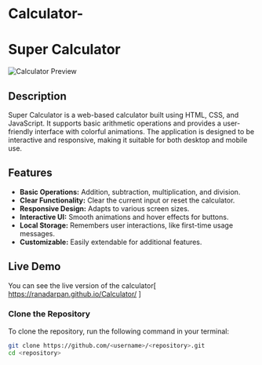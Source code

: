 # Calculator-



# Super Calculator

![Calculator Preview](https://app.gemoo.com/share/image-annotation/684815068441960448?codeId=DGlwyk4L9Wlnb&origin=imageurlgenerator) <!-- Replace with a screenshot of your calculator -->

## Description

Super Calculator is a web-based calculator built using HTML, CSS, and JavaScript. It supports basic arithmetic operations and provides a user-friendly interface with colorful animations. The application is designed to be interactive and responsive, making it suitable for both desktop and mobile use.

## Features

- **Basic Operations:** Addition, subtraction, multiplication, and division.
- **Clear Functionality:** Clear the current input or reset the calculator.
- **Responsive Design:** Adapts to various screen sizes.
- **Interactive UI:** Smooth animations and hover effects for buttons.
- **Local Storage:** Remembers user interactions, like first-time usage messages.
- **Customizable:** Easily extendable for additional features.

## Live Demo

You can see the live version of the calculator[ https://ranadarpan.github.io/Calculator/ ]  
 

### Clone the Repository

To clone the repository, run the following command in your terminal:

```bash
git clone https://github.com/<username>/<repository>.git
cd <repository>
